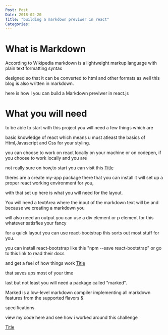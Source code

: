 ```yaml
---
Post: Post
Date: 2018-02-20
Title: "building a markdown previwer in react"
Categories:
---
```


# What is Markdown

According to Wikipedia markdown is a lightweight markup language with plain text formatting syntax

designed so that it can be converted to html and other formats as well this blog is also written in markdown.

here is how I you can build a Markdown previwer in react.js

# What you will need

to be able to start with this project you will need a few things which are

basic knowledge of react which means u must atleast the basics of Html,Javascript and Css for your styling.

you can choose to work on react locally on your machine or on codepen, if you choose to work locally and you are

not really sure on how,to start you can visit this [Title](https://reactjs.org/tutorial/tutorial.html)

theres are a create my-app package there that you can install it will set up a proper react working environment for you,

with that set up here is what you will need for the layout.

You will need a textArea where the input of the markdown text will be and because we creating a markdown you

will also need an output you can use a div element or p element for this whatever satisfies your fancy

for a quick layout you can use react-bootstrap this sorts out most stuff for you.

you can install react-bootstrap like this "npm --save react-bootstrap" or go to this link to read their docs

and get a feel of how things work [Title](https://react-bootstrap.github.io/components/forms/)

that saves ups most of your time

last but not least you will need a package called "marked".

Marked is a low-level markdown compiler implementing all markdown features from the supported flavors &

specifications

view my code here and see how i worked around this challenge

[Title](https://github.com/montshejohn/react/tree/master/markdown-previewer/my-app/src)
